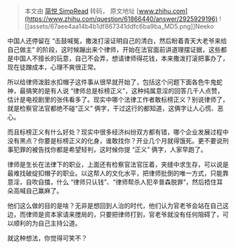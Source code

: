 > 本文由 [简悦 SimpRead](http://ksria.com/simpread/) 转码， 原文地址 [www.zhihu.com](https://www.zhihu.com/question/61866440/answer/2925929196) ![[assets/67aee4aa14b4b1df867341ddfc6ba9ba_MD5.png]]Neeko​

中国人还停留在 “击鼓喊冤，撒泼打滚证明自己的清白，然后盼着青天大老爷来给自己做主” 的阶段，这时候蹦出来个律师，开始在法官面前讲道理摆证据，这些都是中国人不擅长的玩意，自己不会弄，想请律师得花钱，本来撒泼打滚把事办了，现在徒蹭成本，心理不爽很正常。

所以给律师泼脏水扣帽子这件事从很早就开始了，包括这个问题下面各色牛鬼蛇神，最搞笑的是有人说 “律师总是标榜正义”，这种纯属意淫的回答几千人点赞，估计是电视剧里的张伟看多了。现实中哪个法律工作者敢标榜正义？别说律师了，就是检察官法官都绝不碰“正义” 俩字，干过这行的都知道，这俩字让人心慌、恶心。

而且标榜正义有什么好处？现实中很多经济纠纷双方都有错，哪个企业发展过程中没有黑点？你要是标榜正义的化身，谁敢找你？开业几个月就得饿死。更不要说刑事犯罪的被告找你都是希望轻判，这时候你提 “正义” 俩字，人家早跑了。

律师是生长在法律下的职业，上面还有检察官法官压着，夹缝中求生存，可以说是最难找破绽扣帽子的职业。以这帮人的文化水平，把律师批倒的唯一方式，只能靠意淫，自吹自擂，什么 “律师只认钱”、“律师帮杀人犯辛普森脱罪”，然后捂住耳朵高喊自己赢麻了。

他们这么做的目的是啥？无非是想回到人治的时代，他们认为官老爷会站在自己这边，而律师是资本家请来搅局的，只要把律师打到，官老爷就没有任何阻碍了，可以顺利的为自己主持公道。

就这种想法，你觉得可笑不？